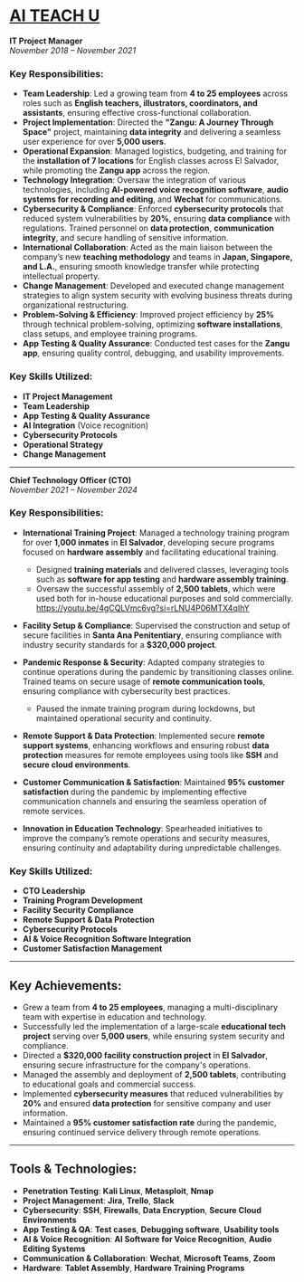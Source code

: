 # [AI TEACH U](https://aiteachu.com/)

**IT Project Manager**  
*November 2018 – November 2021*  

### Key Responsibilities:
- **Team Leadership**: Led a growing team from **4 to 25 employees** across roles such as **English teachers, illustrators, coordinators, and assistants**, ensuring effective cross-functional collaboration.  
- **Project Implementation**: Directed the **"Zangu: A Journey Through Space"** project, maintaining **data integrity** and delivering a seamless user experience for over **5,000 users**.  
- **Operational Expansion**: Managed logistics, budgeting, and training for the **installation of 7 locations** for English classes across El Salvador, while promoting the **Zangu app** across the region.  
- **Technology Integration**: Oversaw the integration of various technologies, including **AI-powered voice recognition software**, **audio systems for recording and editing**, and **Wechat** for communications.  
- **Cybersecurity & Compliance**: Enforced **cybersecurity protocols** that reduced system vulnerabilities by **20%**, ensuring **data compliance** with regulations. Trained personnel on **data protection**, **communication integrity**, and secure handling of sensitive information.  
- **International Collaboration**: Acted as the main liaison between the company’s new **teaching methodology** and teams in **Japan, Singapore, and L.A.**, ensuring smooth knowledge transfer while protecting intellectual property.  
- **Change Management**: Developed and executed change management strategies to align system security with evolving business threats during organizational restructuring.  
- **Problem-Solving & Efficiency**: Improved project efficiency by **25%** through technical problem-solving, optimizing **software installations**, class setups, and employee training programs.  
- **App Testing & Quality Assurance**: Conducted test cases for the **Zangu app**, ensuring quality control, debugging, and usability improvements.

### Key Skills Utilized:
- **IT Project Management**  
- **Team Leadership**  
- **App Testing & Quality Assurance**  
- **AI Integration** (Voice recognition)  
- **Cybersecurity Protocols**  
- **Operational Strategy**  
- **Change Management**  

---

**Chief Technology Officer (CTO)**  
*November 2021 – November 2024*  

### Key Responsibilities:
- **International Training Project**: Managed a technology training program for over **1,000 inmates** in **El Salvador**, developing secure programs focused on **hardware assembly** and facilitating educational training.  
    - Designed **training materials** and delivered classes, leveraging tools such as **software for app testing** and **hardware assembly training**.  
    - Oversaw the successful assembly of **2,500 tablets**, which were used both for in-house educational purposes and sold commercially.
https://youtu.be/4gCQLVmc6vg?si=rLNU4P06MTX4qIhY

- **Facility Setup & Compliance**: Supervised the construction and setup of secure facilities in **Santa Ana Penitentiary**, ensuring compliance with industry security standards for a **$320,000 project**.  
- **Pandemic Response & Security**: Adapted company strategies to continue operations during the pandemic by transitioning classes online. Trained teams on secure usage of **remote communication tools**, ensuring compliance with cybersecurity best practices.  
    - Paused the inmate training program during lockdowns, but maintained operational security and continuity.  
- **Remote Support & Data Protection**: Implemented secure **remote support systems**, enhancing workflows and ensuring robust **data protection** measures for remote employees using tools like **SSH** and **secure cloud environments**.  
- **Customer Communication & Satisfaction**: Maintained **95% customer satisfaction** during the pandemic by implementing effective communication channels and ensuring the seamless operation of remote services.  
- **Innovation in Education Technology**: Spearheaded initiatives to improve the company’s remote operations and security measures, ensuring continuity and adaptability during unpredictable challenges.

### Key Skills Utilized:
- **CTO Leadership**  
- **Training Program Development**  
- **Facility Security Compliance**  
- **Remote Support & Data Protection**  
- **Cybersecurity Protocols**  
- **AI & Voice Recognition Software Integration**  
- **Customer Satisfaction Management**  

---

## Key Achievements:
- Grew a team from **4 to 25 employees**, managing a multi-disciplinary team with expertise in education and technology.  
- Successfully led the implementation of a large-scale **educational tech project** serving over **5,000 users**, while ensuring system security and compliance.  
- Directed a **$320,000 facility construction project** in **El Salvador**, ensuring secure infrastructure for the company's operations.  
- Managed the assembly and deployment of **2,500 tablets**, contributing to educational goals and commercial success.  
- Implemented **cybersecurity measures** that reduced vulnerabilities by **20%** and ensured **data protection** for sensitive company and user information.  
- Maintained a **95% customer satisfaction rate** during the pandemic, ensuring continued service delivery through remote operations.

---

## Tools & Technologies:
- **Penetration Testing**: **Kali Linux**, **Metasploit**, **Nmap**  
- **Project Management**: **Jira**, **Trello**, **Slack**  
- **Cybersecurity**: **SSH**, **Firewalls**, **Data Encryption**, **Secure Cloud Environments**  
- **App Testing & QA**: **Test cases**, **Debugging software**, **Usability tools**  
- **AI & Voice Recognition**: **AI Software for Voice Recognition**, **Audio Editing Systems**  
- **Communication & Collaboration**: **Wechat**, **Microsoft Teams**, **Zoom**  
- **Hardware**: **Tablet Assembly**, **Hardware Training Programs**  
